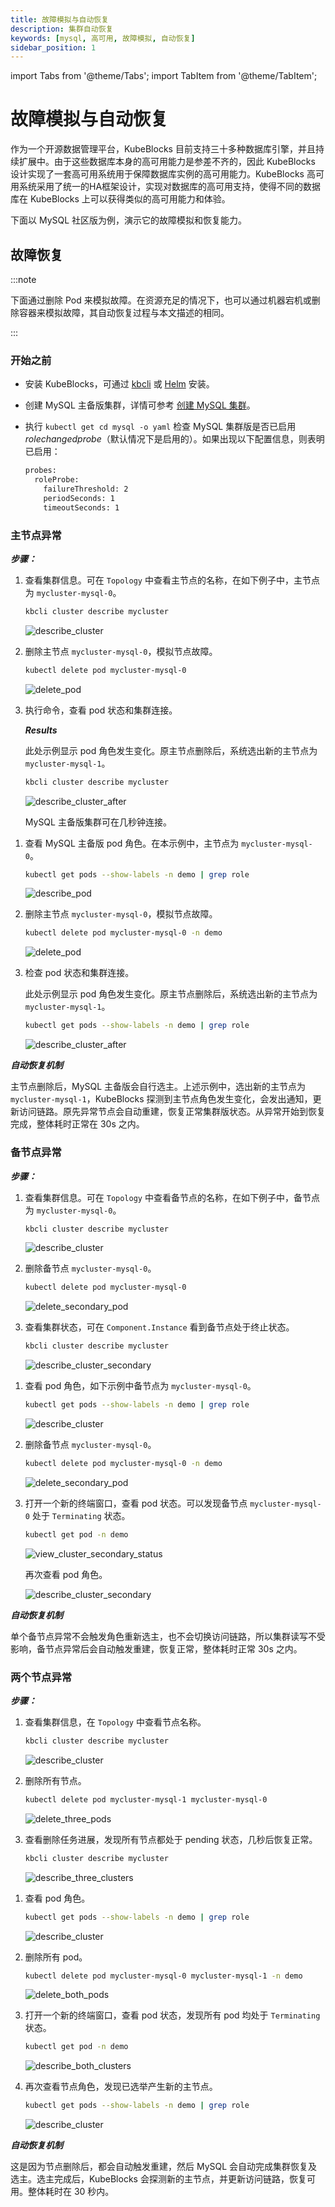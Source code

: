 ```yaml
---
title: 故障模拟与自动恢复
description: 集群自动恢复
keywords: [mysql, 高可用, 故障模拟, 自动恢复]
sidebar_position: 1
---
```


import Tabs from '@theme/Tabs';
import TabItem from '@theme/TabItem';

# 故障模拟与自动恢复

作为一个开源数据管理平台，KubeBlocks 目前支持三十多种数据库引擎，并且持续扩展中。由于这些数据库本身的高可用能力是参差不齐的，因此 KubeBlocks 设计实现了一套高可用系统用于保障数据库实例的高可用能力。KubeBlocks 高可用系统采用了统一的HA框架设计，实现对数据库的高可用支持，使得不同的数据库在 KubeBlocks 上可以获得类似的高可用能力和体验。

下面以 MySQL 社区版为例，演示它的故障模拟和恢复能力。

## 故障恢复

:::note

下面通过删除 Pod 来模拟故障。在资源充足的情况下，也可以通过机器宕机或删除容器来模拟故障，其自动恢复过程与本文描述的相同。

:::

### 开始之前

* 安装 KubeBlocks，可通过 [kbcli](./../../installation/install-with-kbcli/install-kubeblocks-with-kbcli.md) 或 [Helm](./../../installation/install-with-helm/install-kubeblocks.md) 安装。
* 创建 MySQL 主备版集群，详情可参考 [创建 MySQL 集群](./../cluster-management/create-and-connect-a-mysql-cluster.md)。
* 执行 `kubectl get cd mysql -o yaml` 检查 MySQL 集群版是否已启用 _rolechangedprobe_（默认情况下是启用的）。如果出现以下配置信息，则表明已启用：

  ```bash
  probes:
    roleProbe:
      failureThreshold: 2
      periodSeconds: 1
      timeoutSeconds: 1
  ```

### 主节点异常

***步骤：***

<Tabs>

<TabItem value="kbcli" label="kbcli">

1. 查看集群信息。可在 `Topology` 中查看主节点的名称，在如下例子中，主节点为 `mycluster-mysql-0`。

    ```bash
    kbcli cluster describe mycluster
    ```

    ![describe_cluster](./../../../img/ha-mysql-describe-cluster.png)
2. 删除主节点 `mycluster-mysql-0`，模拟节点故障。

    ```bash
    kubectl delete pod mycluster-mysql-0
    ```

    ![delete_pod](./../../../img/ha-mysql-delete-primary-pod.png)
3. 执行命令，查看 pod 状态和集群连接。

    ***Results***

    此处示例显示 pod 角色发生变化。原主节点删除后，系统选出新的主节点为 `mycluster-mysql-1`。

    ```bash
    kbcli cluster describe mycluster
    ```

    ![describe_cluster_after](./../../../img/ha-mysql-primary-pod-describe-after.png)

    MySQL 主备版集群可在几秒钟连接。

</TabItem>

<TabItem value="kubectl" label="kubectl" default>

1. 查看 MySQL 主备版 pod 角色。在本示例中，主节点为 `mycluster-mysql-0`。

    ```bash
    kubectl get pods --show-labels -n demo | grep role
    ```

    ![describe_pod](./../../../img/api-mysql-ha-grep-role.png)
2. 删除主节点 `mycluster-mysql-0`，模拟节点故障。

    ```bash
    kubectl delete pod mycluster-mysql-0 -n demo
    ```

    ![delete_pod](./../../../img/api-mysql-ha-delete-primary-pod.png)
3. 检查 pod 状态和集群连接。

    此处示例显示 pod 角色发生变化。原主节点删除后，系统选出新的主节点为 `mycluster-mysql-1`。

    ```bash
    kubectl get pods --show-labels -n demo | grep role
    ```

    ![describe_cluster_after](./../../../img/api-mysql-ha-delete-primary-pod-after.png)

</TabItem>

</Tabs>

***自动恢复机制***

主节点删除后，MySQL 主备版会自行选主。上述示例中，选出新的主节点为 `mycluster-mysql-1`，KubeBlocks 探测到主节点角色发生变化，会发出通知，更新访问链路。原先异常节点会自动重建，恢复正常集群版状态。从异常开始到恢复完成，整体耗时正常在 30s 之内。

### 备节点异常

***步骤：***

<Tabs>

<TabItem value="kbcli" label="kbcli">

1. 查看集群信息。可在 `Topology` 中查看备节点的名称，在如下例子中，备节点为 `mycluster-mysql-0`。

    ```bash
    kbcli cluster describe mycluster
    ```

    ![describe_cluster](./../../../img/ha-mysql-primary-pod-describe-after.png)
2. 删除备节点 `mycluster-mysql-0`。

    ```bash
    kubectl delete pod mycluster-mysql-0
    ```

    ![delete_secondary_pod](./../../../img/ha-mysql-delete-secondary.png)
3. 查看集群状态，可在 `Component.Instance` 看到备节点处于终止状态。

    ```bash
    kbcli cluster describe mycluster
    ```

    ![describe_cluster_secondary](./../../../img/ha-mysql-delete-secondary-after.png)

</TabItem>

<TabItem value="kubectl" label="kubectl" default>

1. 查看 pod 角色，如下示例中备节点为 `mycluster-mysql-0`。

    ```bash
    kubectl get pods --show-labels -n demo | grep role
    ```

    ![describe_cluster](./../../../img/api-mysql-ha-grep-role-secondary-pod.png)
2. 删除备节点 `mycluster-mysql-0`。

    ```bash
    kubectl delete pod mycluster-mysql-0 -n demo
    ```

    ![delete_secondary_pod](./../../../img/api-ysql-ha-delete-secondary-pod.png)
3. 打开一个新的终端窗口，查看 pod 状态。可以发现备节点 `mycluster-mysql-0` 处于 `Terminating` 状态。

    ```bash
    kubectl get pod -n demo
    ```

    ![view_cluster_secondary_status](./../../../img/api-mysql-ha-secondary-pod-status.png)

    再次查看 pod 角色。

    ![describe_cluster_secondary](./../../../img/api-mysql-ha-secondary-pod-grep-role-after.png)

</TabItem>

</Tabs>

***自动恢复机制***

单个备节点异常不会触发角色重新选主，也不会切换访问链路，所以集群读写不受影响，备节点异常后会自动触发重建，恢复正常，整体耗时正常 30s 之内。

### 两个节点异常

***步骤：***

<Tabs>

<TabItem value="kbcli" label="kbcli">

1. 查看集群信息，在 `Topology` 中查看节点名称。

    ```bash
    kbcli cluster describe mycluster
    ```

    ![describe_cluster](./../../../img/ha-mysql-delete-secondary-after.png)
2. 删除所有节点。

    ```bash
    kubectl delete pod mycluster-mysql-1 mycluster-mysql-0
    ```

    ![delete_three_pods](./../../../img/ha-mysql-delete-both-pods.png)
3. 查看删除任务进展，发现所有节点都处于 pending 状态，几秒后恢复正常。

    ```bash
    kbcli cluster describe mycluster
    ```

    ![describe_three_clusters](./../../../img/ha-mysql-delete-both-pods-after.png)

</TabItem>

<TabItem value="kubectl" label="kubectl" default>

1. 查看 pod 角色。

    ```bash
    kubectl get pods --show-labels -n demo | grep role
    ```

    ![describe_cluster](./../../../img/api-mysql-ha-both-pods-grep-role.png)
2. 删除所有 pod。

    ```bash
    kubectl delete pod mycluster-mysql-0 mycluster-mysql-1 -n demo
    ```

    ![delete_both_pods](./../../../img/api-mysql-ha-delete-both-pods.png)
3. 打开一个新的终端窗口，查看 pod 状态，发现所有 pod 均处于 `Terminating` 状态。

    ```bash
    kubectl get pod -n demo
    ```

    ![describe_both_clusters](./../../../img/api-mysql-ha-both-pods-status.png)
4. 再次查看节点角色，发现已选举产生新的主节点。

    ```bash
    kubectl get pods --show-labels -n demo | grep role
    ```

    ![describe_cluster](./../../../img/api-mysql-ha-both-pods-grep-role-after.png)

</TabItem>

</Tabs>

***自动恢复机制***

这是因为节点删除后，都会自动触发重建，然后 MySQL 会自动完成集群恢复及选主。选主完成后，KubeBlocks 会探测新的主节点，并更新访问链路，恢复可用。整体耗时在 30 秒内。
